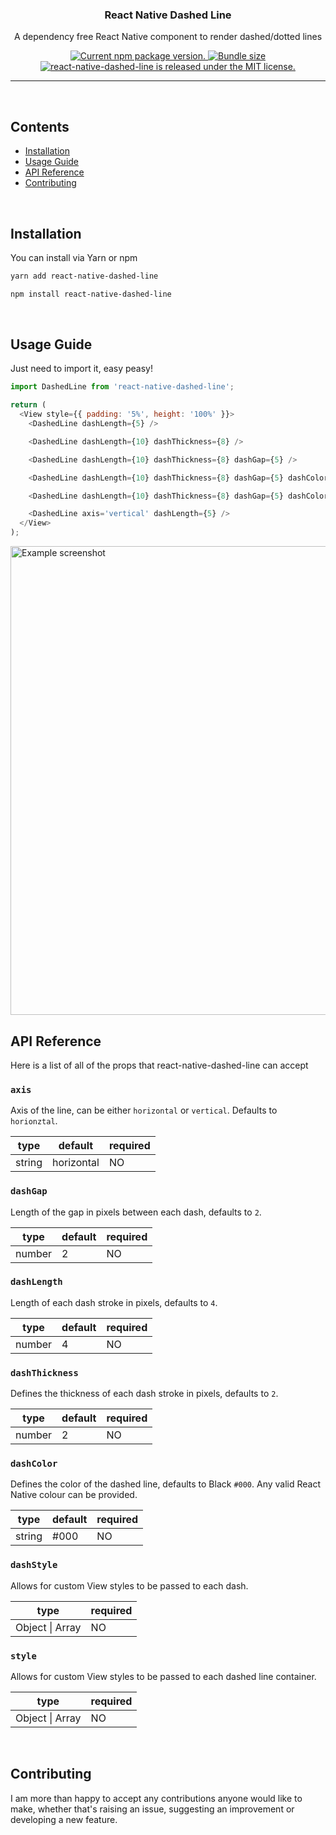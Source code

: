 <h3 align="center">
  React Native Dashed Line
</h3>

<p align="center">
  A dependency free React Native component to render dashed/dotted lines
</p>

<p align="center">
  <a href="https://www.npmjs.com/package/react-native-dashed-line">
    <img src="https://img.shields.io/npm/v/react-native-dashed-line?style=flat-square" alt="Current npm package version." />
  </a>
  <a href="https://www.npmjs.com/package/react-native-dashed-line">
    <img src="https://img.shields.io/bundlephobia/min/react-native-dashed-line?style=flat-square" alt="Bundle size" />
  </a>
  <a href="https://github.com/RBrNx/react-native-dashed-line/blob/master/LICENSE">
    <img src="https://img.shields.io/npm/l/react-native-dashed-line?style=flat-square" alt="react-native-dashed-line is released under the MIT license." />
  </a>
</p>

<hr />

<br />

## Contents

- [Installation](#installation)
- [Usage Guide](#usage-guide)
- [API Reference](#api-reference)
- [Contributing](#contributing)

<br />

## Installation

You can install via Yarn or npm

```bash
yarn add react-native-dashed-line
```

```bash
npm install react-native-dashed-line
```

<br />

## Usage Guide

Just need to import it, easy peasy!

```javascript
import DashedLine from 'react-native-dashed-line';

return (
  <View style={{ padding: '5%', height: '100%' }}>
    <DashedLine dashLength={5} />

    <DashedLine dashLength={10} dashThickness={8} />

    <DashedLine dashLength={10} dashThickness={8} dashGap={5} />

    <DashedLine dashLength={10} dashThickness={8} dashGap={5} dashColor='#c32626' />

    <DashedLine dashLength={10} dashThickness={8} dashGap={5} dashColor='#c32626' dashStyle={{ borderRadius: 5 }} />

    <DashedLine axis='vertical' dashLength={5} />
  </View>
);
```

<img height="750" src="https://user-images.githubusercontent.com/1332314/116053526-b2223180-a672-11eb-935e-57d3925cf34e.png" alt="Example screenshot">

<br/>

## API Reference

Here is a list of all of the props that react-native-dashed-line can accept

### `axis`

Axis of the line, can be either `horizontal` or `vertical`. Defaults to `horionztal`.

| type   | default    | required |
| ------ | ---------- | -------- |
| string | horizontal | NO       |

### `dashGap`

Length of the gap in pixels between each dash, defaults to `2`.

| type   | default | required |
| ------ | ------- | -------- |
| number | 2       | NO       |

### `dashLength`

Length of each dash stroke in pixels, defaults to `4`.

| type   | default | required |
| ------ | ------- | -------- |
| number | 4       | NO       |

### `dashThickness`

Defines the thickness of each dash stroke in pixels, defaults to `2`.

| type   | default | required |
| ------ | ------- | -------- |
| number | 2       | NO       |

### `dashColor`

Defines the color of the dashed line, defaults to Black `#000`. Any valid React Native colour can be provided.

| type   | default | required |
| ------ | ------- | -------- |
| string | #000    | NO       |

### `dashStyle`

Allows for custom View styles to be passed to each dash.

| type            | required |
| --------------- | -------- |
| Object \| Array | NO       |

### `style`

Allows for custom View styles to be passed to each dashed line container.

| type            | required |
| --------------- | -------- |
| Object \| Array | NO       |

<br/>

## Contributing

I am more than happy to accept any contributions anyone would like to make, whether that's raising an issue, suggesting an improvement or developing a new feature.
